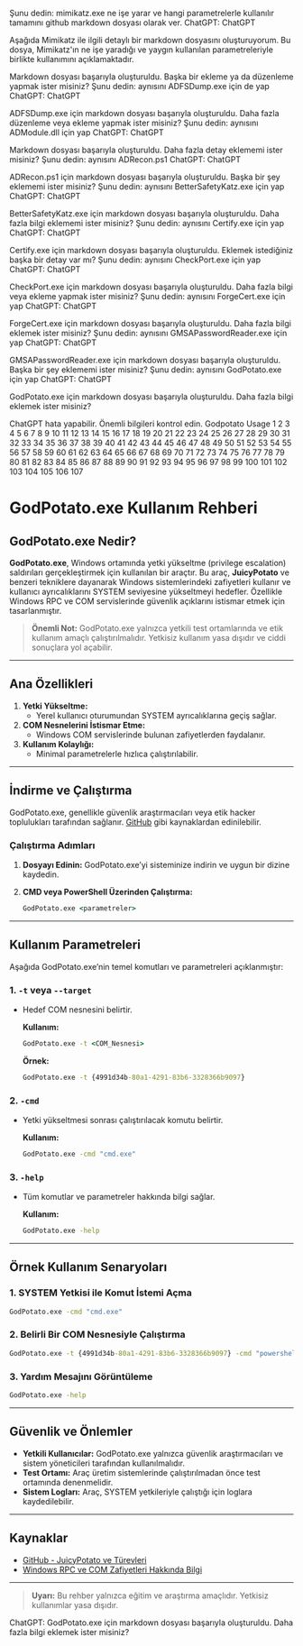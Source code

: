 Şunu dedin:
mimikatz.exe ne işe yarar ve hangi parametrelerle kullanılır tamamını github markdown dosyası olarak ver.
ChatGPT:
ChatGPT

Aşağıda Mimikatz ile ilgili detaylı bir markdown dosyasını oluşturuyorum. Bu dosya, Mimikatz'ın ne işe yaradığı ve yaygın kullanılan parametreleriyle birlikte kullanımını açıklamaktadır.

Markdown dosyası başarıyla oluşturuldu. Başka bir ekleme ya da düzenleme yapmak ister misiniz?
Şunu dedin:
aynısını ADFSDump.exe için de yap
ChatGPT:
ChatGPT

ADFSDump.exe için markdown dosyası başarıyla oluşturuldu. Daha fazla düzenleme veya ekleme yapmak ister misiniz?
Şunu dedin:
aynısını ADModule.dll için yap
ChatGPT:
ChatGPT

Markdown dosyası başarıyla oluşturuldu. Daha fazla detay eklememi ister misiniz?
Şunu dedin:
aynısını ADRecon.ps1
ChatGPT:
ChatGPT

ADRecon.ps1 için markdown dosyası başarıyla oluşturuldu. Başka bir şey eklememi ister misiniz?
Şunu dedin:
aynısını BetterSafetyKatz.exe için yap
ChatGPT:
ChatGPT

BetterSafetyKatz.exe için markdown dosyası başarıyla oluşturuldu. Daha fazla bilgi eklememi ister misiniz?
Şunu dedin:
aynısını Certify.exe için yap
ChatGPT:
ChatGPT

Certify.exe için markdown dosyası başarıyla oluşturuldu. Eklemek istediğiniz başka bir detay var mı?
Şunu dedin:
aynısını CheckPort.exe için yap
ChatGPT:
ChatGPT

CheckPort.exe için markdown dosyası başarıyla oluşturuldu. Daha fazla bilgi veya ekleme yapmak ister misiniz?
Şunu dedin:
aynısını ForgeCert.exe için yap
ChatGPT:
ChatGPT

ForgeCert.exe için markdown dosyası başarıyla oluşturuldu. Daha fazla bilgi eklemek ister misiniz?
Şunu dedin:
aynısını GMSAPasswordReader.exe için yap
ChatGPT:
ChatGPT

GMSAPasswordReader.exe için markdown dosyası başarıyla oluşturuldu. Başka bir şey eklememi ister misiniz?
Şunu dedin:
aynısını GodPotato.exe için yap
ChatGPT:
ChatGPT

GodPotato.exe için markdown dosyası başarıyla oluşturuldu. Daha fazla bilgi eklemek ister misiniz?


ChatGPT hata yapabilir. Önemli bilgileri kontrol edin.
Godpotato Usage
1
2
3
4
5
6
7
8
9
10
11
12
13
14
15
16
17
18
19
20
21
22
23
24
25
26
27
28
29
30
31
32
33
34
35
36
37
38
39
40
41
42
43
44
45
46
47
48
49
50
51
52
53
54
55
56
57
58
59
60
61
62
63
64
65
66
67
68
69
70
71
72
73
74
75
76
77
78
79
80
81
82
83
84
85
86
87
88
89
90
91
92
93
94
95
96
97
98
99
100
101
102
103
104
105
106
107
# GodPotato.exe Kullanım Rehberi

## GodPotato.exe Nedir?

**GodPotato.exe**, Windows ortamında yetki yükseltme (privilege escalation) saldırıları gerçekleştirmek için kullanılan bir araçtır. Bu araç, **JuicyPotato** ve benzeri tekniklere dayanarak Windows sistemlerindeki zafiyetleri kullanır ve kullanıcı ayrıcalıklarını SYSTEM seviyesine yükseltmeyi hedefler. Özellikle Windows RPC ve COM servislerinde güvenlik açıklarını istismar etmek için tasarlanmıştır.

> **Önemli Not:** GodPotato.exe yalnızca yetkili test ortamlarında ve etik kullanım amaçlı çalıştırılmalıdır. Yetkisiz kullanım yasa dışıdır ve ciddi sonuçlara yol açabilir.

---

## Ana Özellikleri

1. **Yetki Yükseltme:**
   - Yerel kullanıcı oturumundan SYSTEM ayrıcalıklarına geçiş sağlar.
2. **COM Nesnelerini İstismar Etme:**
   - Windows COM servislerinde bulunan zafiyetlerden faydalanır.
3. **Kullanım Kolaylığı:**
   - Minimal parametrelerle hızlıca çalıştırılabilir.

---

## İndirme ve Çalıştırma

GodPotato.exe, genellikle güvenlik araştırmacıları veya etik hacker toplulukları tarafından sağlanır. [GitHub](https://github.com) gibi kaynaklardan edinilebilir.

### Çalıştırma Adımları

1. **Dosyayı Edinin:**
   GodPotato.exe’yi sisteminize indirin ve uygun bir dizine kaydedin.

2. **CMD veya PowerShell Üzerinden Çalıştırma:**
   ```cmd
   GodPotato.exe <parametreler>
   ```

---

## Kullanım Parametreleri

Aşağıda GodPotato.exe’nin temel komutları ve parametreleri açıklanmıştır:

### 1. **`-t` veya `--target`**
- Hedef COM nesnesini belirtir.

  **Kullanım:**
  ```cmd
  GodPotato.exe -t <COM_Nesnesi>
  ```
  **Örnek:**
  ```cmd
  GodPotato.exe -t {4991d34b-80a1-4291-83b6-3328366b9097}
  ```

### 2. **`-cmd`**
- Yetki yükseltmesi sonrası çalıştırılacak komutu belirtir.

  **Kullanım:**
  ```cmd
  GodPotato.exe -cmd "cmd.exe"
  ```

### 3. **`-help`**
- Tüm komutlar ve parametreler hakkında bilgi sağlar.

  **Kullanım:**
  ```cmd
  GodPotato.exe -help
  ```

---

## Örnek Kullanım Senaryoları

### 1. SYSTEM Yetkisi ile Komut İstemi Açma
```cmd
GodPotato.exe -cmd "cmd.exe"
```

### 2. Belirli Bir COM Nesnesiyle Çalıştırma
```cmd
GodPotato.exe -t {4991d34b-80a1-4291-83b6-3328366b9097} -cmd "powershell.exe"
```

### 3. Yardım Mesajını Görüntüleme
```cmd
GodPotato.exe -help
```

---

## Güvenlik ve Önlemler

- **Yetkili Kullanıcılar:** GodPotato.exe yalnızca güvenlik araştırmacıları ve sistem yöneticileri tarafından kullanılmalıdır.
- **Test Ortamı:** Araç üretim sistemlerinde çalıştırılmadan önce test ortamında denenmelidir.
- **Sistem Logları:** Araç, SYSTEM yetkileriyle çalıştığı için loglara kaydedilebilir.

---

## Kaynaklar

- [GitHub - JuicyPotato ve Türevleri](https://github.com/)
- [Windows RPC ve COM Zafiyetleri Hakkında Bilgi](https://learn.microsoft.com/en-us/windows/win32/com/)

---

> **Uyarı:** Bu rehber yalnızca eğitim ve araştırma amaçlıdır. Yetkisiz kullanımlar yasa dışıdır.

ChatGPT: GodPotato.exe için markdown dosyası başarıyla oluşturuldu. Daha fazla bilgi eklemek ister misiniz?
